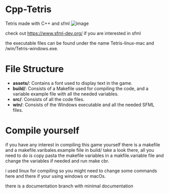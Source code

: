# Cpp-Tetris
Tetris made with C++ and sfml
![image](https://github.com/user-attachments/assets/0a531cc2-d255-4269-98c1-fb20897553e6)

check out https://www.sfml-dev.org/ if you are interested in sfml

the executable files can be found under the name Tetris-linux-mac and /win/Tetris-windows.exe.

# File Structure

- **assets/**: Contains a font used to display text in the game.
- **build/**: Consists of a Makefile used for compiling the code, and a variable example file with all the needed variables.
- **src/**: Consists of all the code files.
- **win/**: Consists of the Windows executable and all the needed SFML files.


# Compile yourself
if you have any interest in compiling this game yourself there is a makefile and a makefile.varibales.example fiile in build/ take a look there,
all you need to do is copy pasta the makefile variables in a makfile.variable file and change the variables if needed and run make cbr.

i used linux for compiling so you might need to change some commands here and there if your using windows or macOs.

there is a documentation branch with minimal documentation
